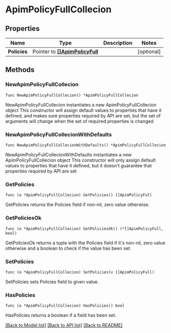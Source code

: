 # ApimPolicyFullCollecion

## Properties

Name | Type | Description | Notes
------------ | ------------- | ------------- | -------------
**Policies** | Pointer to [**[]ApimPolicyFull**](ApimPolicyFull.md) |  | [optional] 

## Methods

### NewApimPolicyFullCollecion

`func NewApimPolicyFullCollecion() *ApimPolicyFullCollecion`

NewApimPolicyFullCollecion instantiates a new ApimPolicyFullCollecion object
This constructor will assign default values to properties that have it defined,
and makes sure properties required by API are set, but the set of arguments
will change when the set of required properties is changed

### NewApimPolicyFullCollecionWithDefaults

`func NewApimPolicyFullCollecionWithDefaults() *ApimPolicyFullCollecion`

NewApimPolicyFullCollecionWithDefaults instantiates a new ApimPolicyFullCollecion object
This constructor will only assign default values to properties that have it defined,
but it doesn't guarantee that properties required by API are set

### GetPolicies

`func (o *ApimPolicyFullCollecion) GetPolicies() []ApimPolicyFull`

GetPolicies returns the Policies field if non-nil, zero value otherwise.

### GetPoliciesOk

`func (o *ApimPolicyFullCollecion) GetPoliciesOk() (*[]ApimPolicyFull, bool)`

GetPoliciesOk returns a tuple with the Policies field if it's non-nil, zero value otherwise
and a boolean to check if the value has been set.

### SetPolicies

`func (o *ApimPolicyFullCollecion) SetPolicies(v []ApimPolicyFull)`

SetPolicies sets Policies field to given value.

### HasPolicies

`func (o *ApimPolicyFullCollecion) HasPolicies() bool`

HasPolicies returns a boolean if a field has been set.


[[Back to Model list]](../README.md#documentation-for-models) [[Back to API list]](../README.md#documentation-for-api-endpoints) [[Back to README]](../README.md)


